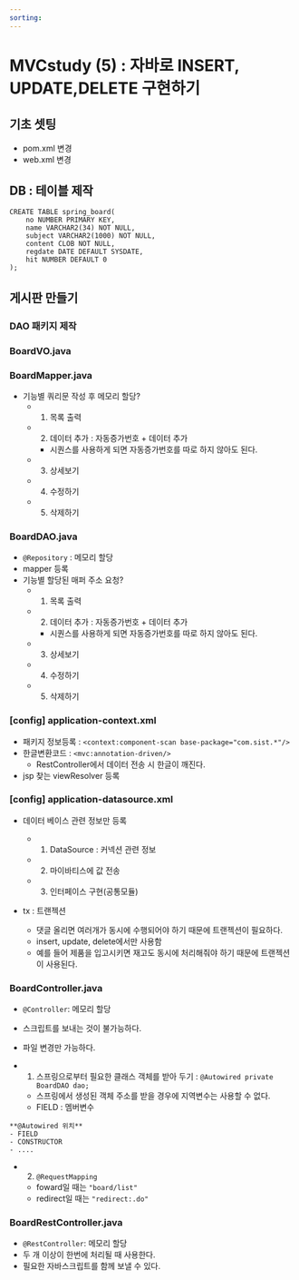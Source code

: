 ```yaml
---
sorting:
---
```


# MVCstudy (5) : 자바로 INSERT, UPDATE,DELETE 구현하기

## 기초 셋팅
- pom.xml 변경
- web.xml 변경

## DB : 테이블 제작

```oracle
CREATE TABLE spring_board(
    no NUMBER PRIMARY KEY,
    name VARCHAR2(34) NOT NULL,
    subject VARCHAR2(1000) NOT NULL,
    content CLOB NOT NULL,
    regdate DATE DEFAULT SYSDATE,
    hit NUMBER DEFAULT 0
);
```

## 게시판 만들기

### DAO 패키지 제작





### BoardVO.java

### BoardMapper.java
- 기능별 쿼리문 작성 후 메모리 할당?
  - 1. 목록 출력
  - 2. 데이터 추가 : 자동증가번호 + 데이터 추가
    - 시퀀스를 사용하게 되면 자동증가번호를 따로 하지 않아도 된다.
  - 3. 상세보기
  - 4. 수정하기
  - 5. 삭제하기

### BoardDAO.java
- `@Repository` : 메모리 할당
- mapper 등록
- 기능별 할당된 매퍼 주소 요청?
  - 1. 목록 출력
  - 2. 데이터 추가 : 자동증가번호 + 데이터 추가
    - 시퀀스를 사용하게 되면 자동증가번호를 따로 하지 않아도 된다.
  - 3. 상세보기
  - 4. 수정하기
  - 5. 삭제하기



### [config] application-context.xml
- 패키지 정보등록 : `<context:component-scan base-package="com.sist.*"/>`
- 한글변환코드 : `<mvc:annotation-driven/>`
  - RestController에서 데이터 전송 시 한글이 깨진다.
- jsp 찾는 viewResolver 등록


### [config] application-datasource.xml
- 데이터 베이스 관련 정보만 등록
  - 1. DataSource : 커넥션 관련 정보
  - 2. 마이바티스에 값 전송
  - 3. 인터페이스 구현(공통모듈)

- tx : 트랜젝션
  - 댓글 올리면 여러개가 동시에 수행되어야 하기 때문에 트랜젝션이 필요하다.
  - insert, update, delete에서만 사용함
  - 예를 들어 제품을 입고시키면 재고도 동시에 처리해줘야 하기 때문에 트랜젝션이 사용된다.
  

### BoardController.java
- `@Controller`: 메모리 할당
- 스크립트를 보내는 것이 불가능하다.
- 파일 변경만 가능하다.
  
- 1. 스프링으로부터 필요한 클래스 객체를 받아 두기 : `@Autowired private BoardDAO dao;`
  - 스프링에서 생성된 객체 주소를 받을 경우에 지역변수는 사용할 수 없다.
  - FIELD : 멤버변수

```NOTR
**@Autowired 위치**
- FIELD
- CONSTRUCTOR
- ....
```

- 2. `@RequestMapping`
  - foward일 때는 `"board/list"`
  - redirect일 때는 `"redirect:.do"`
  

### BoardRestController.java
- `@RestController`: 메모리 할당
- 두 개 이상이 한번에 처리될 때 사용한다.
- 필요한 자바스크립트를 함께 보낼 수 있다.


